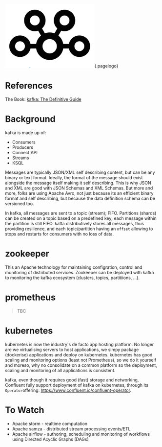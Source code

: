 ![Kafka Logo](/uploads/logos/kafka-icon.png "kafka Logo"){.pagelogo}
<!-- TITLE: kafka -->
<!-- SUBTITLE: Confluent's platform for streaming data - the new middleware -->
# References
The Book:
[kafka: The Definitive Guide](/uploads/kafka/confluent-kafka-definitive-guide-complete.pdf "kafka: The Definitive Guide")

# Background
kafka is made up of:
* Consumers
* Producers
* Connect API
* Streams
* KSQL

Messages are typically JSON/XML self describing content, but can be any binary or text format. Ideally, the format of the message should exist alongside the message itself making it self describing. This is why JSON and XML are good with JSON Schemas and XML Schemas. But more and more, folks are using Apache Avro, not just because its an efficient binary format and self describing, but because the data definition schema can be versioned too.

In kafka, all messages are sent to a topic (stream); FIFO. Partitions (shards) can be created on a topic based on a predefined key; each message within the partition is still FIFO. kafta distributively stores all messages, thus providing resilience, and each topic/partition having an `offset` allowing to stops and restarts for consumers with no loss of data.

# zookeeper
This an Apache technology for maintaining configration, control and monitoring of distributed services. Zookeeper can be deployed with kafka to monitoring the kafka ecosystem (clusters, topics, partitiions, ...).

# prometheus
> TBC

# kubernetes
kubernetes is now the industry's de facto app hosting platform. No longer are we virtualising servers to host applications, we simpy package (dockerise) applications and deploy on kubernetes. kubernetes has good scaling and monitoring options (least not Prometheus), so we do it yourself and moreso, why no consolidate on a common platform so the deployment, scaling and monitoring of all applications is consistent.

kafka, even though it requires good (fast) storage and networking, Confluent fully support deployment of kafka on kubernetes, through its `Operator`offering: https://www.confluent.io/confluent-operator.

# To Watch
* Apacke storm - realtime computation
* Apache samza - distributed stream processing events/ETL
* Apache airflow - authoring, scheduling and monitoring of workflows using Directed Acyclic Graphs (DAGs)